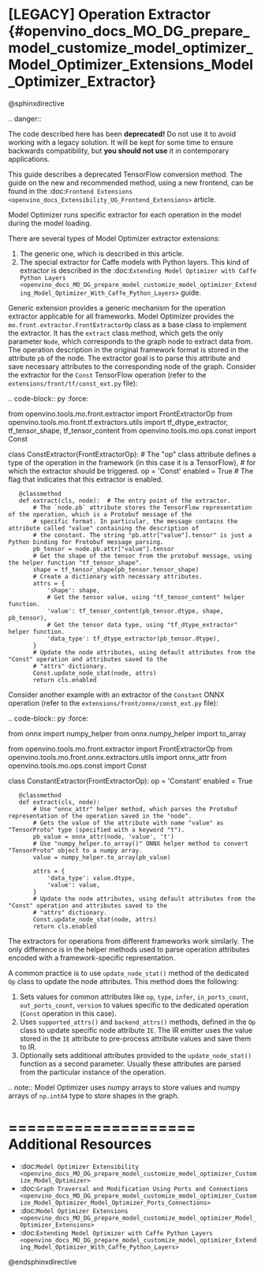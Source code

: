 # [LEGACY] Operation Extractor {#openvino_docs_MO_DG_prepare_model_customize_model_optimizer_Model_Optimizer_Extensions_Model_Optimizer_Extractor}

@sphinxdirective

.. danger::

   The code described here has been **deprecated!** Do not use it to avoid working with a legacy solution. It will be kept for some time to ensure backwards compatibility, but **you should not use** it in contemporary applications.

   This guide describes a deprecated TensorFlow conversion method. The guide on the new and recommended method, using a new frontend, can be found in the  :doc:`Frontend Extensions <openvino_docs_Extensibility_UG_Frontend_Extensions>` article. 

Model Optimizer runs specific extractor for each operation in the model during the model loading.

There are several types of Model Optimizer extractor extensions:

1. The generic one, which is described in this article.
2. The special extractor for Caffe models with Python layers. This kind of extractor is described in the :doc:`Extending Model Optimizer with Caffe Python Layers <openvino_docs_MO_DG_prepare_model_customize_model_optimizer_Extending_Model_Optimizer_With_Caffe_Python_Layers>` guide.

Generic extension provides a generic mechanism for the operation extractor applicable for all frameworks. Model Optimizer provides the ``mo.front.extractor.FrontExtractorOp`` class as a base class to implement the extractor. It has the ``extract`` class method, which gets the only parameter ``Node``, which corresponds to the graph node to extract data from. The operation description in the original framework format is stored in the attribute ``pb`` of the node. The extractor goal is to parse this attribute and save necessary attributes to the corresponding node of the graph. Consider the extractor for the ``Const`` TensorFlow operation (refer to the ``extensions/front/tf/const_ext.py`` file):

.. code-block:: py
   :force:

   from openvino.tools.mo.front.extractor import FrontExtractorOp
   from openvino.tools.mo.front.tf.extractors.utils import tf_dtype_extractor, tf_tensor_shape, tf_tensor_content
   from openvino.tools.mo.ops.const import Const
   
   
   class ConstExtractor(FrontExtractorOp):
       # The "op" class attribute defines a type of the operation in the framework (in this case it is a TensorFlow), 
       # for which the extractor should be triggered.
       op = 'Const'
       enabled = True  # The flag that indicates that this extractor is enabled.
   
       @classmethod
       def extract(cls, node):  # The entry point of the extractor.
           # The `node.pb` attribute stores the TensorFlow representation of the operation, which is a Protobuf message of the
           # specific format. In particular, the message contains the attribute called "value" containing the description of
           # the constant. The string "pb.attr["value"].tensor" is just a Python binding for Protobuf message parsing.
           pb_tensor = node.pb.attr["value"].tensor
           # Get the shape of the tensor from the protobuf message, using the helper function "tf_tensor_shape".
           shape = tf_tensor_shape(pb_tensor.tensor_shape)
           # Create a dictionary with necessary attributes.
           attrs = {
               'shape': shape,
               # Get the tensor value, using "tf_tensor_content" helper function.
               'value': tf_tensor_content(pb_tensor.dtype, shape, pb_tensor),
               # Get the tensor data type, using "tf_dtype_extractor" helper function.
               'data_type': tf_dtype_extractor(pb_tensor.dtype),
           }
           # Update the node attributes, using default attributes from the "Const" operation and attributes saved to the
           # "attrs" dictionary.
           Const.update_node_stat(node, attrs)
           return cls.enabled

Consider another example with an extractor of the ``Constant`` ONNX operation (refer to the ``extensions/front/onnx/const_ext.py`` file):

.. code-block:: py
   :force:

   from onnx import numpy_helper
   from onnx.numpy_helper import to_array
   
   from openvino.tools.mo.front.extractor import FrontExtractorOp
   from openvino.tools.mo.front.onnx.extractors.utils import onnx_attr
   from openvino.tools.mo.ops.const import Const
   
   
   class ConstantExtractor(FrontExtractorOp):
       op = 'Constant'
       enabled = True
   
       @classmethod
       def extract(cls, node):
           # Use "onnx_attr" helper method, which parses the Protobuf representation of the operation saved in the "node".
           # Gets the value of the attribute with name "value" as "TensorProto" type (specified with a keyword "t").
           pb_value = onnx_attr(node, 'value', 't')
           # Use "numpy_helper.to_array()" ONNX helper method to convert "TensorProto" object to a numpy array.
           value = numpy_helper.to_array(pb_value)
   
           attrs = {
               'data_type': value.dtype,
               'value': value,
           }
           # Update the node attributes, using default attributes from the "Const" operation and attributes saved to the
           # "attrs" dictionary.
           Const.update_node_stat(node, attrs)
           return cls.enabled

The extractors for operations from different frameworks work similarly. The only difference is in the helper methods used to parse operation attributes encoded with a framework-specific representation.

A common practice is to use ``update_node_stat()`` method of the dedicated ``Op`` class to update the node attributes. This method does the following:

1. Sets values for common attributes like ``op``, ``type``, ``infer``, ``in_ports_count``, ``out_ports_count``, ``version`` to values specific to the dedicated operation (``Const`` operation in this case).
2. Uses ``supported_attrs()`` and ``backend_attrs()`` methods, defined in the ``Op`` class to update specific node attribute ``IE``. The IR emitter uses the value stored in the ``IE`` attribute to pre-process attribute values and save them to IR.
3. Optionally sets additional attributes provided to the ``update_node_stat()`` function as a second parameter. Usually these attributes are parsed from the particular instance of the operation.

.. note:: 
   Model Optimizer uses numpy arrays to store values and numpy arrays of ``np.int64`` type to store shapes in the graph.

====================
Additional Resources
====================

* :doc:`Model Optimizer Extensibility <openvino_docs_MO_DG_prepare_model_customize_model_optimizer_Customize_Model_Optimizer>`
* :doc:`Graph Traversal and Modification Using Ports and Connections <openvino_docs_MO_DG_prepare_model_customize_model_optimizer_Customize_Model_Optimizer_Model_Optimizer_Ports_Connections>`
* :doc:`Model Optimizer Extensions <openvino_docs_MO_DG_prepare_model_customize_model_optimizer_Model_Optimizer_Extensions>`
* :doc:`Extending Model Optimizer with Caffe Python Layers <openvino_docs_MO_DG_prepare_model_customize_model_optimizer_Extending_Model_Optimizer_With_Caffe_Python_Layers>`

@endsphinxdirective
